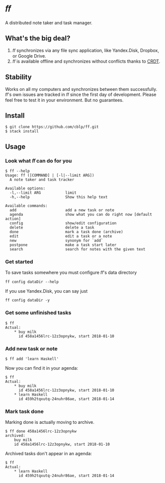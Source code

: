 # 𝑓𝑓

A distributed note taker and task manager.

## What's the big deal?

1.  𝑓𝑓 synchronizes via any file sync application, like Yandex.Disk,
    Dropbox, or Google Drive.
2.  𝑓𝑓 is available offline and synchronizes without conflicts thanks to
    [CRDT](https://github.com/cblp/crdt).

## Stability

Works on all my computers and synchronizes between them successfully.
𝑓𝑓's own issues are tracked in 𝑓𝑓 since the first day of development.
Please feel free to test it in your environment.
But no guarantees.

## Install

    $ git clone https://github.com/cblp/ff.git
    $ stack install

## Usage

### Look what 𝑓𝑓 can do for you

    $ ff --help
    Usage: ff ([COMMAND] | [-l|--limit ARG])
      A note taker and task tracker

    Available options:
      -l,--limit ARG           limit
      -h,--help                Show this help text

    Available commands:
      add                      add a new task or note
      agenda                   show what you can do right now [default action]
      config                   show/edit configuration
      delete                   delete a task
      done                     mark a task done (archive)
      edit                     edit a task or a note
      new                      synonym for `add`
      postpone                 make a task start later
      search                   search for notes with the given text

### Get started

To save tasks somewhere you must configure 𝑓𝑓's data directory

    ff config dataDir --help

If you use Yandex.Disk, you can say just

    ff config dataDir -y

### Get some unfinished tasks

    $ ff
    Actual:
        * buy milk
          id 458a1456lrc-12z3opnykw, start 2018-01-10

### Add new task or note

    $ ff add 'learn Haskell'

Now you can find it in your agenda:

    $ ff
    Actual:
        * buy milk
          id 458a1456lrc-12z3opnykw, start 2018-01-10
        * learn Haskell
          id 459h2tqxutq-24nuhr86ae, start 2018-01-14

### Mark task done

Marking done is actually moving to archive.

    $ ff done 458a1456lrc-12z3opnykw
    archived:
        buy milk
        id 458a1456lrc-12z3opnykw, start 2018-01-10

Archived tasks don't appear in an agenda:

    $ ff
    Actual:
        * learn Haskell
          id 459h2tqxutq-24nuhr86ae, start 2018-01-14
